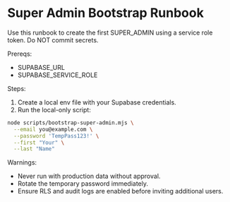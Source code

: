 # Super Admin Bootstrap Runbook

Use this runbook to create the first SUPER_ADMIN using a service role token. Do NOT commit secrets.

Prereqs:
- SUPABASE_URL
- SUPABASE_SERVICE_ROLE

Steps:
1. Create a local env file with your Supabase credentials.
2. Run the local-only script:

```bash
node scripts/bootstrap-super-admin.mjs \
  --email you@example.com \
  --password 'TempPass123!' \
  --first "Your" \
  --last "Name"
```

Warnings:
- Never run with production data without approval.
- Rotate the temporary password immediately.
- Ensure RLS and audit logs are enabled before inviting additional users.